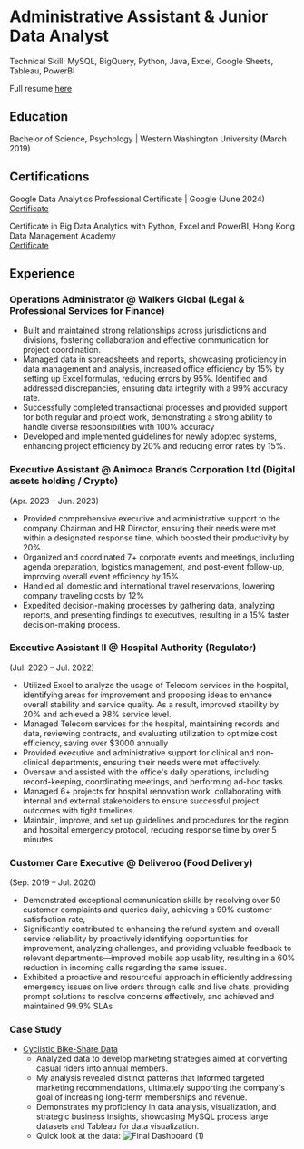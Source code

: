 # Administrative Assistant &   Junior Data Analyst 
Technical Skill: MySQL, BigQuery, Python, Java, Excel, Google Sheets, Tableau, PowerBI  

Full resume [here](https://docs.google.com/viewer?url=https://github.com/user-attachments/files/16826647/Kin.Ho.Tam.Resume.docx.pdf)

## Education
Bachelor of Science, Psychology | Western Washington University (March 2019)  

## Certifications
Google Data Analytics Professional Certificate | Google (June 2024)  
[Certificate](https://docs.google.com/viewer?url=https://github.com/user-attachments/files/15966303/Google.DA.Certification.pdf)
  
Certificate in Big Data Analytics with Python, Excel and PowerBI, Hong Kong Data Management Academy  
[Certificate](https://docs.google.com/viewer?url=https://github.com/user-attachments/files/15966307/Microsoft.Certificate.Big.data.Analytics.with.python.Excel.and.powerBI.pdf)  
  
## Experience 

### Operations Administrator @ Walkers Global (Legal & Professional Services for Finance)
- Built and maintained strong relationships across jurisdictions and divisions, fostering collaboration and effective communication for project coordination.
- Managed data in spreadsheets and reports, showcasing proficiency in data management and analysis, increased office efficiency by 15% by setting up Excel formulas, reducing errors by 95%. Identified and addressed discrepancies, ensuring data integrity with a 99% accuracy rate.
- Successfully completed transactional processes and provided support for both regular and project work, demonstrating a strong ability to handle diverse responsibilities with 100% accuracy
- Developed and implemented guidelines for newly adopted systems, enhancing project efficiency by 20% and reducing error rates by 15%.


### Executive Assistant @ Animoca Brands Corporation Ltd (Digital assets holding / Crypto)
(Apr. 2023 – Jun. 2023)
- Provided comprehensive executive and administrative support to the company Chairman and HR Director, ensuring their needs were met within a designated response time, which boosted their productivity by 20%.
- Organized and coordinated 7+ corporate events and meetings, including agenda preparation, logistics management, and post-event follow-up, improving overall event efficiency by 15%
- Handled all domestic and international travel reservations, lowering company traveling costs by 12%
- Expedited decision-making processes by gathering data, analyzing reports, and presenting findings to executives, resulting in a 15% faster decision-making process.

### Executive Assistant II @ Hospital Authority (Regulator)
(Jul. 2020 – Jul. 2022)
- Utilized Excel to analyze the usage of Telecom services in the hospital, identifying areas for improvement and proposing ideas to enhance overall stability and service quality. As a result, improved stability by 20% and achieved a 98% service level.
- Managed Telecom services for the hospital, maintaining records and data, reviewing contracts, and evaluating utilization to optimize cost efficiency, saving over $3000 annually
- Provided executive and administrative support for clinical and non-clinical departments, ensuring their needs were met effectively.
- Oversaw and assisted with the office's daily operations, including record-keeping, coordinating meetings, and performing ad-hoc tasks.
- Managed 6+ projects for hospital renovation work, collaborating with internal and external stakeholders to ensure successful project outcomes with tight timelines.
- Maintain, improve, and set up guidelines and procedures for the region and hospital emergency protocol, reducing response time by over 5 minutes.


### Customer Care Executive @ Deliveroo (Food Delivery)
(Sep. 2019 – Jul. 2020)
- Demonstrated exceptional communication skills by resolving over 50 customer complaints and queries daily, achieving a 99% customer satisfaction rate,
- Significantly contributed to enhancing the refund system and overall service reliability by proactively identifying opportunities for improvement, analyzing challenges, and providing valuable feedback to relevant departments—improved mobile app usability, resulting in a 60% reduction in incoming calls regarding the same issues.
- Exhibited a proactive and resourceful approach in efficiently addressing emergency issues on live orders through calls and live chats, providing prompt solutions to resolve concerns effectively, and achieved and maintained 99.9% SLAs


### Case Study 
- [Cyclistic Bike-Share Data](/Bike-Share-Data-Analysis/)
  - Analyzed data to develop marketing strategies aimed at converting casual riders into annual members.
  - My analysis revealed distinct patterns that informed targeted marketing recommendations, ultimately supporting the company's goal of increasing long-term memberships and revenue.
  - Demonstrates my proficiency in data analysis, visualization, and strategic business insights, showcasing MySQL process large datasets and Tableau for data visualization.
  - Quick look at the data:    ![Final Dashboard (1)](https://github.com/Howard318/Portfolio/assets/38737417/6826ee65-b53a-4857-8bdc-73a39862167a)








